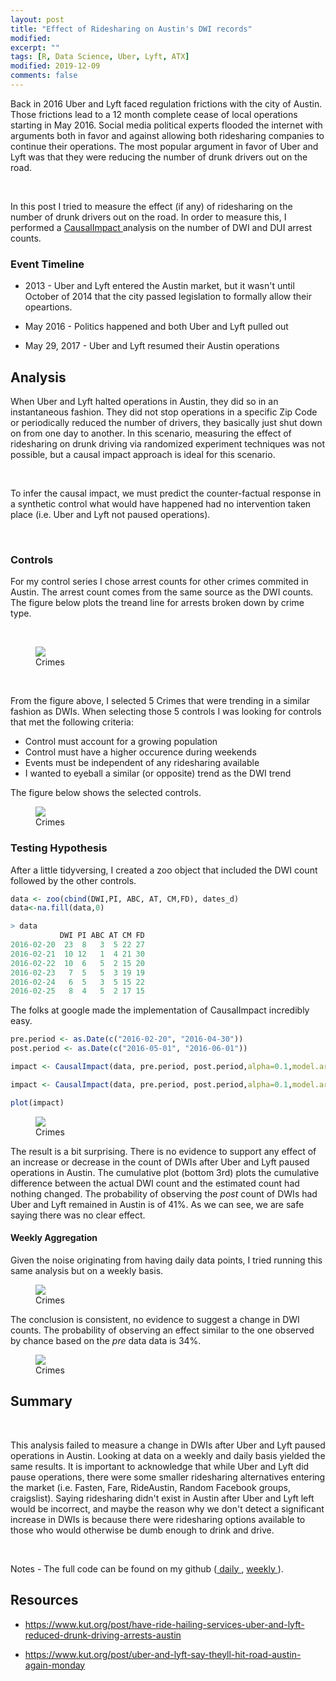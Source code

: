 ```yaml
---
layout: post
title: "Effect of Ridesharing on Austin's DWI records"
modified:
excerpt: ""
tags: [R, Data Science, Uber, Lyft, ATX]
modified: 2019-12-09
comments: false
---
```


Back in 2016 Uber and Lyft faced regulation frictions with the city of Austin. Those frictions lead to a 12 month complete cease of local operations starting in May 2016. Social media political experts flooded the internet with arguments both in favor and against allowing both ridesharing companies to continue their operations. The most popular argument in favor of Uber and Lyft was that they were reducing the number of drunk drivers out on the road.

<p><br></p>

In this post I tried to measure the effect (if any) of ridesharing on the number of drunk drivers out on the road. In order to measure this, I performed a <a href="https://github.com/google/CausalImpact" target="_blank"> CausalImpact </a> analysis on the number of DWI and DUI arrest counts.

### Event Timeline

* 2013 - Uber and Lyft entered the Austin market, but it wasn't until October of 2014 that the city passed legislation to formally allow their opeartions.

* May 2016 - Politics happened and both Uber and Lyft pulled out

* May 29, 2017 - Uber and Lyft resumed their Austin operations


## Analysis

When Uber and Lyft halted operations in Austin, they did so in an instantaneous fashion. They did not stop operations in a specific Zip Code or periodically reduced the number of drivers, they basically just shut down on from one day to another. In this scenario, measuring the effect of ridesharing on drunk driving via randomized experiment techniques was not possible, but a causal impact approach is ideal for this scenario.

<p><br></p>

To infer the causal impact, we must predict the counter-factual response in a synthetic control what would have happened had no intervention taken place (i.e. Uber and Lyft not paused operations).
<p><br></p>

### Controls

For my control series I chose arrest counts for other crimes commited in Austin. The arrest count comes from the same source as the DWI counts. The figure below plots the treand line for arrests broken down by crime type.


<p><br></p>




<figure>
	<a href="/images/ridesharing_post/all_atx_crimes.png"><img src="/images/ridesharing_post/all_atx_crimes.png"></a>
	<figcaption> Crimes </figcaption>
</figure>

<p><br></p>


From the figure above, I selected 5 Crimes that were trending in a similar fashion as DWIs. When selecting those 5 controls I was looking for controls that met the following criteria:

* Control must account for a growing population
* Control must have a higher occurence during weekends
* Events must be independent of any ridesharing available
* I wanted to eyeball a similar (or opposite) trend as the DWI trend

The figure below shows the selected controls. 

<figure>
	<a href="/images/ridesharing_post/select_crimes.png"><img src="/images/ridesharing_post/select_crimes.png"></a>
	<figcaption> Crimes </figcaption>
</figure>

### Testing Hypothesis

After a little tidyversing, I created a zoo object that included the DWI count followed by the other controls.

```R
data <- zoo(cbind(DWI,PI, ABC, AT, CM,FD), dates_d)
data<-na.fill(data,0)
```

```R
> data
           DWI PI ABC AT CM FD
2016-02-20  23  8   3  5 22 27
2016-02-21  10 12   1  4 21 30
2016-02-22  10  6   5  2 15 20
2016-02-23   7  5   5  3 19 19
2016-02-24   6  5   3  5 15 22
2016-02-25   8  4   5  2 17 15

```

The folks at google made the implementation of CausalImpact incredibly easy. 

```R
pre.period <- as.Date(c("2016-02-20", "2016-04-30"))
post.period <- as.Date(c("2016-05-01", "2016-06-01"))

impact <- CausalImpact(data, pre.period, post.period,alpha=0.1,model.args = list(niter = 10000,nseasons = 7, season.duration = 1, prior.level.sd=0.1))

impact <- CausalImpact(data, pre.period, post.period,alpha=0.1,model.args = list(niter = 10000,nseasons = 7, season.duration = 1, prior.level.sd=0.1))

plot(impact)
```


<figure>
	<a href="/images/ridesharing_post/daily_causal_impact.png"><img src="/images/ridesharing_post/daily_causal_impact.png"></a>
	<figcaption> Crimes </figcaption>
</figure>




The result is a bit surprising. There is no evidence to support any effect of an increase or decrease in the count of DWIs after Uber and Lyft paused operations in Austin. The cumulative plot (bottom 3rd) plots the cumulative difference between the actual DWI count and the estimated count had nothing changed. The probability of observing the *post* count of DWIs had Uber and Lyft remained in Austin is of 41%. As we can see, we are safe saying there was no clear effect.

#### Weekly Aggregation

Given the noise originating from having daily data points, I tried running this same analysis but on a weekly basis.

<figure>
	<a href="/images/ridesharing_post/weekly_select_crimes.png"><img src="/images/ridesharing_post/weekly_select_crimes.png"></a>
	<figcaption> Crimes </figcaption>
</figure>

The conclusion is consistent, no evidence to suggest a change in DWI counts. The probability of observing an effect similar to the one observed by chance based on the *pre* data data is 34%.

<figure>
	<a href="/images/ridesharing_post/weekly_causal_impact.png"><img src="/images/ridesharing_post/weekly_causal_impact.png"></a>
	<figcaption> Crimes </figcaption>
</figure>


## Summary

<p><br></p>
This analysis failed to measure a change in DWIs after Uber and Lyft paused operations in Austin. Looking at data on a weekly and daily basis yielded the same results. It is important to acknowledge that while Uber and Lyft did pause operations, there were some smaller ridesharing alternatives entering the market (i.e.  Fasten, Fare, RideAustin, Random Facebook groups, craigslist). Saying ridesharing didn't exist in Austin after Uber and Lyft left would be incorrect, and maybe the reason why we don't detect a significant increase in DWIs is because there were ridesharing options available to those who would otherwise be dumb enough to drink and drive.

<p><br></p>

Notes - The full code can be found on my github (<a href="https://github.com/fmarquezg/ride_sharing_austin/blob/master/causalImpact_ridesharing.R" target="_blank"> daily </a>, <a href="https://github.com/fmarquezg/ride_sharing_austin/blob/master/causal_impact_ridesharing_weekly.R" target="_blank"> weekly </a>).


## Resources

* https://www.kut.org/post/have-ride-hailing-services-uber-and-lyft-reduced-drunk-driving-arrests-austin

* https://www.kut.org/post/uber-and-lyft-say-theyll-hit-road-austin-again-monday
